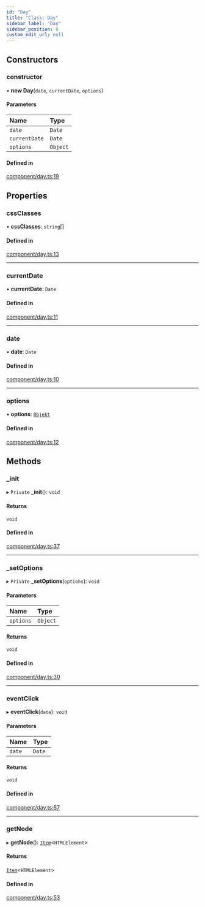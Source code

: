```yaml
---
id: "Day"
title: "Class: Day"
sidebar_label: "Day"
sidebar_position: 0
custom_edit_url: null
---
```


## Constructors

### constructor

• **new Day**(`date`, `currentDate`, `options`)

#### Parameters

| Name | Type |
| :------ | :------ |
| `date` | `Date` |
| `currentDate` | `Date` |
| `options` | `Object` |

#### Defined in

[component/day.ts:19](https://bitbucket.org/siposdani87/sui-js/src/5c73bef/src/component/day.ts#lines-19)

## Properties

### cssClasses

• **cssClasses**: `string`[]

#### Defined in

[component/day.ts:13](https://bitbucket.org/siposdani87/sui-js/src/5c73bef/src/component/day.ts#lines-13)

___

### currentDate

• **currentDate**: `Date`

#### Defined in

[component/day.ts:11](https://bitbucket.org/siposdani87/sui-js/src/5c73bef/src/component/day.ts#lines-11)

___

### date

• **date**: `Date`

#### Defined in

[component/day.ts:10](https://bitbucket.org/siposdani87/sui-js/src/5c73bef/src/component/day.ts#lines-10)

___

### options

• **options**: [`Objekt`](Objekt.md)

#### Defined in

[component/day.ts:12](https://bitbucket.org/siposdani87/sui-js/src/5c73bef/src/component/day.ts#lines-12)

## Methods

### \_init

▸ `Private` **_init**(): `void`

#### Returns

`void`

#### Defined in

[component/day.ts:37](https://bitbucket.org/siposdani87/sui-js/src/5c73bef/src/component/day.ts#lines-37)

___

### \_setOptions

▸ `Private` **_setOptions**(`options`): `void`

#### Parameters

| Name | Type |
| :------ | :------ |
| `options` | `Object` |

#### Returns

`void`

#### Defined in

[component/day.ts:30](https://bitbucket.org/siposdani87/sui-js/src/5c73bef/src/component/day.ts#lines-30)

___

### eventClick

▸ **eventClick**(`date`): `void`

#### Parameters

| Name | Type |
| :------ | :------ |
| `date` | `Date` |

#### Returns

`void`

#### Defined in

[component/day.ts:67](https://bitbucket.org/siposdani87/sui-js/src/5c73bef/src/component/day.ts#lines-67)

___

### getNode

▸ **getNode**(): [`Item`](Item.md)<`HTMLElement`\>

#### Returns

[`Item`](Item.md)<`HTMLElement`\>

#### Defined in

[component/day.ts:53](https://bitbucket.org/siposdani87/sui-js/src/5c73bef/src/component/day.ts#lines-53)
